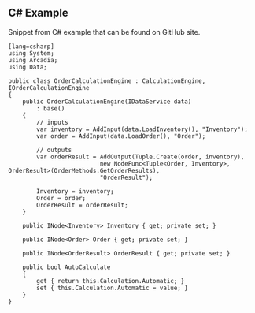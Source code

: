 C# Example
----------

Snippet from C# example that can be found on GitHub site.

    [lang=csharp]
    using System;
    using Arcadia;
    using Data;

    public class OrderCalculationEngine : CalculationEngine, IOrderCalculationEngine
    {
        public OrderCalculationEngine(IDataService data)
            : base()
        {
            // inputs
            var inventory = AddInput(data.LoadInventory(), "Inventory");
            var order = AddInput(data.LoadOrder(), "Order");

            // outputs
            var orderResult = AddOutput(Tuple.Create(order, inventory),
                              new NodeFunc<Tuple<Order, Inventory>, OrderResult>(OrderMethods.GetOrderResults),
                              "OrderResult");

            Inventory = inventory;
            Order = order;
            OrderResult = orderResult;
        }

        public INode<Inventory> Inventory { get; private set; }

        public INode<Order> Order { get; private set; }

        public INode<OrderResult> OrderResult { get; private set; }

        public bool AutoCalculate
        {
            get { return this.Calculation.Automatic; }
            set { this.Calculation.Automatic = value; }
        }
    }